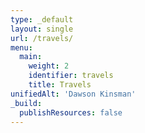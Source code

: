 ```yaml
---
type: _default
layout: single
url: /travels/
menu:
  main:
    weight: 2
    identifier: travels
    title: Travels
unifiedAlt: 'Dawson Kinsman'
_build:
  publishResources: false
---
```


